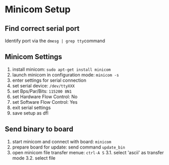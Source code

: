 # Minicom Setup

## Find correct serial port
Identify port via the `dmesg | grep tty`command

## Minicom Settings

1. install minicom: `sudo apt-get install minicom`
2. launch minicom in configuration mode: `minicom -s`
3. enter settings for serial connection
4. set serial device: `/dev/ttyXXX`
5. set Bps/Par/Bits: `115200 8N1`
6. set Hardware Flow Control: No
7. set Software Flow Control: Yes
8. exit serial settings
9. save setup as dfl

## Send binary to board

1. start minicom and connect with board: `minicom`
2. prepare board for update: send command `update_bin`
3. open minicom file transfer menue: `ctrl-A S`
  3.1. select 'ascii' as transfer mode
  3.2. select file
